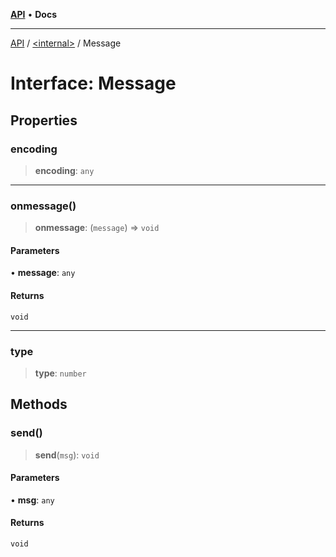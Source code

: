 [**API**](../../README.md) • **Docs**

***

[API](../../README.md) / [\<internal\>](../README.md) / Message

# Interface: Message

## Properties

### encoding

> **encoding**: `any`

***

### onmessage()

> **onmessage**: (`message`) => `void`

#### Parameters

• **message**: `any`

#### Returns

`void`

***

### type

> **type**: `number`

## Methods

### send()

> **send**(`msg`): `void`

#### Parameters

• **msg**: `any`

#### Returns

`void`
